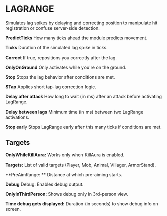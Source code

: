 # LAGRANGE
Simulates lag spikes by delaying and correcting position to manipulate hit registration or confuse server-side detection.

**PredictTicks**
How many ticks ahead the module predicts movement.

**Ticks**
Duration of the simulated lag spike in ticks.

**Correct**
If true, repositions you correctly after the lag.

**OnlyOnGround**
Only activates while you're on the ground.

**Stop**
Stops the lag behavior after conditions are met.

**STap**
Applies short tap-lag correction logic.

**Delay after attack**
How long to wait (in ms) after an attack before activating LagRange.

**Delay between lags**
Minimum time (in ms) between two LagRange activations.

**Stop earl**y
Stops LagRange early after this many ticks if conditions are met.

## Targets

**OnlyWhileKillAura:**
Works only when KillAura is enabled.

**Targets:**
 List of valid targets (Player, Mob, Animal, Villager, ArmorStand).

**PreAimRange: **
Distance at which pre-aiming starts.

**Debug**
Debug: Enables debug output.

**OnlyInThirdPerson:**
 Shows debug only in 3rd-person view.

**Time debug gets displayed:**
 Duration (in seconds) to show debug info on screen.